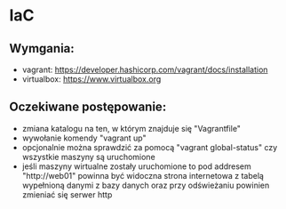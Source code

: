 # IaC

## Wymgania:
- vagrant: https://developer.hashicorp.com/vagrant/docs/installation
- virtualbox: https://www.virtualbox.org

## Oczekiwane postępowanie:
- zmiana katalogu na ten, w którym znajduje się "Vagrantfile"
- wywołanie komendy "vagrant up"
- opcjonalnie można sprawdzić za pomocą "vagrant global-status" czy wszystkie maszyny są uruchomione
- jeśli maszyny wirtualne zostały uruchomione to pod addresem "http://web01" powinna być widoczna strona internetowa z tabelą wypełnioną danymi z bazy danych oraz przy odświeżaniu powinien zmieniać się serwer http
